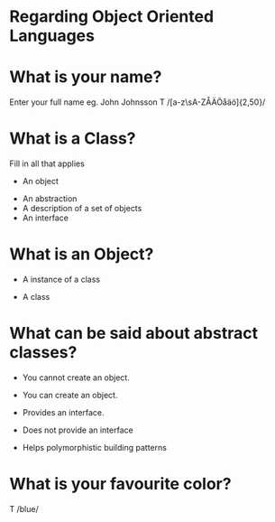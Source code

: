 # Regarding Object Oriented Languages

# What is your name?
Enter your full name eg. John Johnsson
 T /[a-z\sA-ZÅÄÖåäö]{2,50}/

# What is a Class?
Fill in all that applies
 - An object
 + An abstraction
 + A description of a set of objects
 + An interface

# What is an Object?
 + A instance of a class
 - A class

# What can be said about abstract classes?
 + You cannot create an object.
 - You can create an object.
 + Provides an interface.
 - Does not provide an interface
 + Helps polymorphistic building patterns

# What is your favourite color?
 T /blue/
